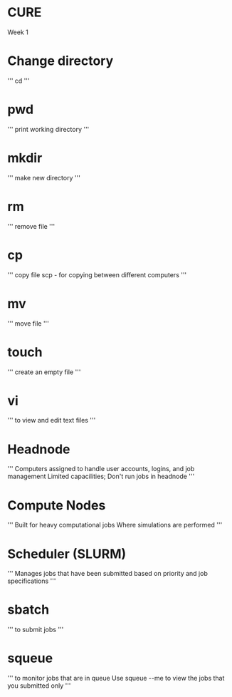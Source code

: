 # CURE

Week 1

# Change directory
'''
cd
'''
# pwd
'''
print working directory
'''
# mkdir
'''
make new directory
'''
# rm
'''
remove file
'''
# cp
'''
copy file
scp - for copying between different computers
'''
# mv
'''
move file
'''
# touch
'''
create an empty file
'''
# vi
'''
to view and edit text files
'''
# Headnode
'''
Computers assigned to handle user accounts, logins, and job management
Limited capacilities; Don't run jobs in headnode
'''
# Compute Nodes
'''
Built for heavy computational jobs
Where simulations are performed
'''
# Scheduler (SLURM)
'''
Manages jobs that have been submitted based on priority and job specifications
'''
# sbatch
'''
to submit jobs
'''
# squeue
'''
to monitor jobs that are in queue
Use squeue --me to view the jobs that you submitted only
'''

